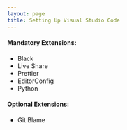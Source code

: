 ```yaml
---
layout: page
title: Setting Up Visual Studio Code
---
```


#### Mandatory Extensions:

* Black
* Live Share
* Prettier
* EditorConfig
* Python

#### Optional Extensions:

* Git Blame
